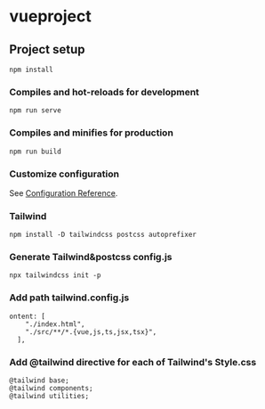 # vueproject

## Project setup
```
npm install
```

### Compiles and hot-reloads for development
```
npm run serve
```

### Compiles and minifies for production
```
npm run build
```

### Customize configuration
See [Configuration Reference](https://cli.vuejs.org/config/).

### Tailwind
```
npm install -D tailwindcss postcss autoprefixer
```
### Generate Tailwind&postcss config.js
```
npx tailwindcss init -p
```
### Add path tailwind.config.js
```
ontent: [
    "./index.html",
    "./src/**/*.{vue,js,ts,jsx,tsx}",
  ],
```
### Add @tailwind directive for each of Tailwind's Style.css
```
@tailwind base;
@tailwind components;
@tailwind utilities;
```



